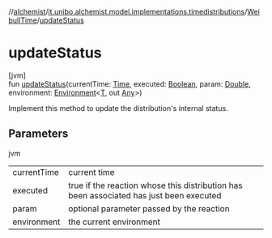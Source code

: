 //[alchemist](../../../index.md)/[it.unibo.alchemist.model.implementations.timedistributions](../index.md)/[WeibullTime](index.md)/[updateStatus](update-status.md)

# updateStatus

[jvm]\
fun [updateStatus](update-status.md)(currentTime: [Time](../../it.unibo.alchemist.model.interfaces/-time/index.md), executed: [Boolean](https://kotlinlang.org/api/latest/jvm/stdlib/kotlin/-boolean/index.html), param: [Double](https://kotlinlang.org/api/latest/jvm/stdlib/kotlin/-double/index.html), environment: [Environment](../../it.unibo.alchemist.model.interfaces/-environment/index.md)<[T](../../it.unibo.alchemist.model.implementations.layers/-uniform-layer/index.md), out [Any](https://kotlinlang.org/api/latest/jvm/stdlib/kotlin/-any/index.html)>)

Implement this method to update the distribution's internal status.

## Parameters

jvm

| | |
|---|---|
| currentTime | current time |
| executed | true if the reaction whose this distribution has been associated has just been executed |
| param | optional parameter passed by the reaction |
| environment | the current environment |

